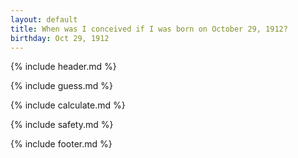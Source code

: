 ```yaml
---
layout: default
title: When was I conceived if I was born on October 29, 1912?
birthday: Oct 29, 1912
---
```


{% include header.md %}

{% include guess.md %}

{% include calculate.md %}

{% include safety.md %}

{% include footer.md %}



